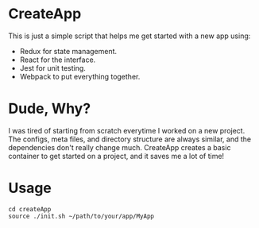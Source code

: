 # CreateApp

This is just a simple script that helps me get started with a new app using:
  - Redux for state management.
  - React for the interface.
  - Jest for unit testing.
  - Webpack to put everything together.

# Dude, Why?

I was tired of starting from scratch everytime I worked on a new project. The configs, meta files, and directory structure are always similar, and the dependencies don't really change much. CreateApp creates a basic container to get started on a project, and it saves me a lot of time!

# Usage

```
cd createApp
source ./init.sh ~/path/to/your/app/MyApp
```
